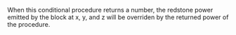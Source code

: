When this conditional procedure returns a number, the redstone power emitted by the block at x, y, and z will be overriden by the returned power of the procedure.